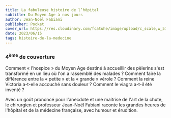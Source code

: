 ```yaml
---
title: La fabuleuse histoire de l’hôpital
subtitle: Du Moyen Age à nos jours
author: Jean-Noël Fabiani
publisher: Pocket
cover_url: https://res.cloudinary.com/fcatuhe/image/upload/c_scale,w_512/v1711899163/raphaele-rodellar.fr/bibliotheque/9782266282772.jpg
date: 2023/06/15
tags: histoire-de-la-medecine
---
```


### 4<sup>ème</sup> de couverture

Comment « l'hospice » du Moyen Age destiné à accueillir des pèlerins s'est transformé en un lieu où l'on a rassemblé des malades ? Comment faire la différence entre la « petite » et la « grande » vérole ? Comment la reine Victoria a-t-elle accouché sans douleur ? Comment le viagra a-t-il été inventé ?

Avec un goût prononcé pour l'anecdote et une maîtrise de l'art de la chute, le chirurgien et professeur Jean-Noël Fabiani raconte les grandes heures de l'hôpital et de la médecine française, avec humour et érudition.
